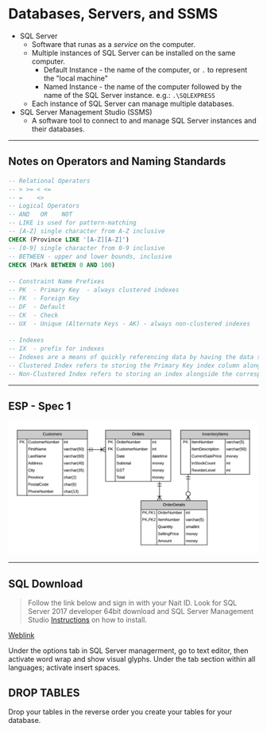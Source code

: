 # Databases, Servers, and SSMS

- SQL Server
  - Software that runas as a *service* on the computer.
  - Multiple instances of SQL Server can be installed on the same computer.
    - Default Instance - the name of the computer, or `.` to represent the "local machine"
    - Named Instance - the name of the computer followed by the name of the SQL Server instance. e.g.: `.\SQLEXPRESS`
  - Each instance of SQL Server can manage multiple databases.
- SQL Server Management Studio (SSMS)
  - A software tool to connect to and manage SQL Server instances and their databases.

----

## Notes on Operators and Naming Standards

```sql
-- Relational Operators
-- > >= < <=
-- =    <>
-- Logical Operators
-- AND   OR    NOT
-- LIKE is used for pattern-matching
-- [A-Z] single character from A-Z inclusive
CHECK (Province LIKE '[A-Z][A-Z]')
-- [0-9] single character from 0-9 inclusive
-- BETWEEN - upper and lower bounds, inclusive
CHECK (Mark BETWEEN 0 AND 100)

-- Constraint Name Prefixes
-- PK  - Primary Key  - always clustered indexes
-- FK  - Foreign Key
-- DF  - Default
-- CK  - Check
-- UX  - Unique (Alternate Keys - AK) - always non-clustered indexes

-- Indexes
-- IX  - prefix for indexes
-- Indexes are a means of quickly referencing data by having the data sorted by the index.
-- Clustered Index refers to storing the Primary Key index column alongside the rest of the column data for the row.
-- Non-Clustered Index refers to storing an index alongside the corresponding PK index
```

----

## ESP - Spec 1

![Spec 1 ERD](ESP-PhysicalERD-Spec-1.png)

----
## SQL Download 

> Follow the link below and sign in with your Nait ID. Look for SQL Server 2017 developer 64bit download and SQL Server Management Studio [Instructions](https://dmit-1508.github.io/about/slides-installing-sql-server.html#/) on how to install.

[Weblink](https://portal.azure.com/?Microsoft_Azure_Education_correlationId=31368EAF3BFF60520441834B3A4C61B0&Microsoft_Azure_Education_newA4E=true#blade/Microsoft_Azure_Education/EducationMenuBlade/software)

Under the options tab in SQL Server managerment, go to text editor, then activate word wrap and show visual glyphs. Under the tab section within all languages; activate insert spaces.

## DROP TABLES
 Drop your tables in the reverse order you create your tables for your database.